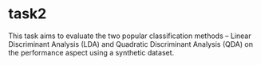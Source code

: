 # task2
This task aims to evaluate the two popular classification methods – Linear Discriminant Analysis (LDA) and Quadratic Discriminant Analysis (QDA) on the performance aspect using a synthetic dataset.
